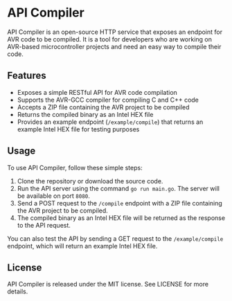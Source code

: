 # API Compiler

API Compiler is an open-source HTTP service that exposes an endpoint for AVR code to be compiled. It is a tool for
developers who are working on AVR-based microcontroller projects and need an easy way to compile their code.

## Features

* Exposes a simple RESTful API for AVR code compilation
* Supports the AVR-GCC compiler for compiling C and C++ code
* Accepts a ZIP file containing the AVR project to be compiled
* Returns the compiled binary as an Intel HEX file
* Provides an example endpoint (`/example/compile`) that returns an example Intel HEX file for testing purposes

## Usage

To use API Compiler, follow these simple steps:

1. Clone the repository or download the source code.
2. Run the API server using the command `go run main.go`. The server will be available on port `8080`.
3. Send a POST request to the `/compile` endpoint with a ZIP file containing the AVR project to be compiled.
4. The compiled binary as an Intel HEX file will be returned as the response to the API request.

You can also test the API by sending a GET request to the `/example/compile` endpoint, which will return an example Intel HEX file.

## License

API Compiler is released under the MIT license. See LICENSE for more details.
